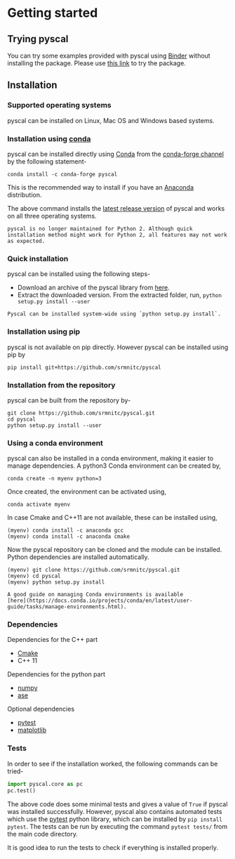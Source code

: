 # Getting started

## Trying pyscal

You can try some examples provided with pyscal using
[Binder](https://mybinder.org/) without installing the package. Please
use [this
link](https://mybinder.org/v2/gh/srmnitc/pyscal/master?urlpath=lab) to
try the package.

## Installation

### Supported operating systems

pyscal can be installed on Linux, Mac OS and Windows based systems.

### Installation using [conda](https://anaconda.org)

pyscal can be installed directly using
[Conda](https://docs.conda.io/en/latest/) from the [conda-forge
channel](https://conda-forge.org/) by the following statement-

``` console
conda install -c conda-forge pyscal
```

This is the recommended way to install if you have an
[Anaconda](https://www.anaconda.com/) distribution.

The above command installs the [latest release
version](https://github.com/srmnitc/pyscal/releases) of pyscal and works
on all three operating systems.

```{warning}
pyscal is no longer maintained for Python 2. Although quick installation method might work for Python 2, all features may not work as expected.
```

### Quick installation

pyscal can be installed using the following steps-

-   Download an archive of the pyscal library from
    [here](https://pyscal.readthedocs.io/en/latest/download.html).
-   Extract the downloaded version. From the extracted folder, run,
    `python setup.py install --user`

```{note}
Pyscal can be installed system-wide using `python setup.py install`.
```


### Installation using pip

pyscal is not available on pip directly. However pyscal can be installed
using pip by

``` console
pip install git+https://github.com/srmnitc/pyscal
```

### Installation from the repository

pyscal can be built from the repository by-

``` console
git clone https://github.com/srmnitc/pyscal.git
cd pyscal
python setup.py install --user
```

### Using a conda environment

pyscal can also be installed in a conda environment, making it easier to
manage dependencies. A python3 Conda environment can be created by,

``` console
conda create -n myenv python=3
```

Once created, the environment can be activated using,

``` console
conda activate myenv
```

In case Cmake and C++11 are not available, these can be installed using,

``` console
(myenv) conda install -c anaconda gcc
(myenv) conda install -c anaconda cmake
```

Now the pyscal repository can be cloned and the module can be installed.
Python dependencies are installed automatically.

``` console
(myenv) git clone https://github.com/srmnitc/pyscal.git
(myenv) cd pyscal
(myenv) python setup.py install
```

``` {tip}
A good guide on managing Conda environments is available
[here](https://docs.conda.io/projects/conda/en/latest/user-guide/tasks/manage-environments.html).
```

### Dependencies

Dependencies for the C++ part

-   [Cmake](https://cmake.org/)
-   C++ 11

Dependencies for the python part

-   [numpy](https://numpy.org/)
-   [ase](https://wiki.fysik.dtu.dk/ase/)

Optional dependencies

-   [pytest](https://docs.pytest.org/en/latest/)
-   [matplotlib](https://matplotlib.org/)

### Tests

In order to see if the installation worked, the following commands can
be tried-

``` python
import pyscal.core as pc
pc.test()
```

The above code does some minimal tests and gives a value of `True` if
pyscal was installed successfully. However, pyscal also contains
automated tests which use the
[pytest](https://docs.pytest.org/en/latest/) python library, which can
be installed by `pip install pytest`. The tests can be run by executing
the command `pytest tests/` from the main code directory.

It is good idea to run the tests to check if everything is installed
properly.
